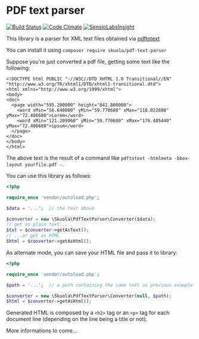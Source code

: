 PDF text parser
===============

[![Build Status](https://travis-ci.org/skuola/pdf-text-parser.png?branch=master)](https://travis-ci.org/skuola/pdf-text-parser)
[![Code Climate](https://codeclimate.com/github/skuola/pdf-text-parser/badges/gpa.svg)](https://codeclimate.com/github/skuola/pdf-text-parser)
[![SensioLabsInsight](https://insight.sensiolabs.com/projects/5409d200-2a71-4486-824d-f890791308ea/mini.png)](https://insight.sensiolabs.com/projects/5409d200-2a71-4486-824d-f890791308ea)

This library is a parser for XML text files obtained via [pdftotext](https://en.wikipedia.org/wiki/Pdftotext)

You can install it using `composer require skuola/pdf-text-parser`

Suppose you're just converted a pdf file, getting some text like the following:

```
<!DOCTYPE html PUBLIC "-//W3C//DTD XHTML 1.0 Transitional//EN" "http://www.w3.org/TR/xhtml1/DTD/xhtml1-transitional.dtd">
<html xmlns="http://www.w3.org/1999/xhtml">
<body>
<doc>
  <page width="595.200000" height="841.800000">
    <word xMin="56.640000" yMin="59.770680" xMax="118.022880" yMax="72.406680">Lorem</word>
    <word xMin="121.209960" yMin="59.770680" xMax="176.485440" yMax="72.406680">ipsum</word>
  </page>
</doc>
</body>
</html>
```

The above text is the result of a command like `pdftotext -htmlmeta -bbox-layout yourfile.pdf -`.

You can use this library as follows:

```php
<?php

require_once 'vendor/autoload.php';

$data = '...';  // the text above

$converter = new \Skuola\PdfTextParser\Converter($data);
// get as plain text...
$txt = $converter->getAsText();
// ...or get as HTML
$html = $converter->getAsHtml();
```

As alternate mode, you can save your HTML file and pass it to library:

```php
<?php

require_once 'vendor/autoload.php';

$path = '...';  // a path containing the same text as previous example

$converter = new \Skuola\PdfTextParser\Converter(null, $path);
$html = $converter->getAsHtml();
```

Generated HTML is composed by a `<h2>` tag or an `<p>` tag  for each
document line (depending on the line being a title or not).

More informations to come...
